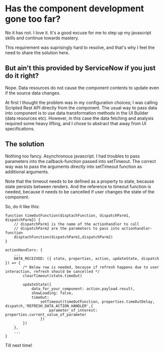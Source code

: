 # Has the component development gone too far?

No it has not. I love it. It's a good excuse for me to step up my javascript skills and continue towards mastery.

This requirement was suprisingly hard to resolve, and that's why I feel the need to share the solution here.

## But ain't this provided by ServiceNow if you just do it right?

Nope. Data resources do not cause the component contents to update even if the source data changes.

At first I thought the problem was in my configuration choices; I was calling Scripted Rest API directly from the component. The usual way to pass data into component is to use data transformation methods in the UI Builder (data resources etc). However, in this case the data fetching and analysis required some heavy lifting, and I chose to abstract that away from UI specifications. 

## The solution

Nothing too fancy. Asynchronous javascript. I had troubles to pass parameters into the callback-function passed into setTimeout. The correct way was to pass the arguments directly into setTimeout function as additional arguments.

Note that the timeout needs to be defined as a property to state, because state persists between renders. And the reference to timeout function is needed, because it needs to be cancelled if user changes the state of the component.

So, do it like this:


    function timeOutFunction(disptachFunction, dispatchParm1, dispatchParm2) {
        // dispatchParm1 is the name of the actionhandler to call
        // dispatchParm2 are the parameters to pass into actionhandler-function
        disptachFunction(dispatchParm1,dispatchParm2)
    }

    actionHandlers: {
        ...
        DATA_RECEIVED: ({ state, properties, action, updateState, dispatch }) => {
            /* Below row is needed, because if refresh happens due to user interaction, refresh should be cancelled */
            clearTimeout(state.timeOut) 
            
			updateState({
				data_for_your_component: action.payload.result,
				showLoading: false,
				timeOut:
					setTimeout(timeOutFunction, properties.timeOutDelay, dispatch,'REFRESH_DATA_ACTION_HANDLER',{
						parameter_of_interest: properties.current_value_of_parameter
					})
			})
		},
        ...
    }

Till next time!